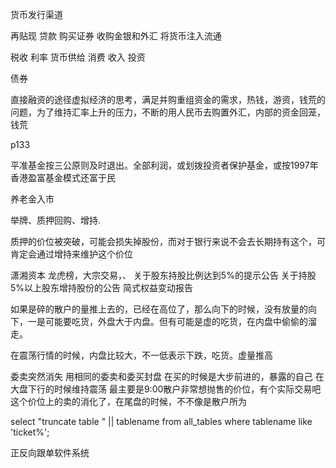 货币发行渠道

再贴现 贷款 购买证券 收购金银和外汇 将货币注入流通

税收 利率 货币供给 消费 收入 投资

债券

直接融资的途径虚拟经济的思考，满足并购重组资金的需求，热钱，游资，钱荒的问题，为了维持汇率上升的压力，不断的用人民币去购置外汇，内部的资金回笼，钱荒

p133

平准基金按三公原则及时退出。全部利润，或划拨投资者保护基金，或按1997年香港盈富基金模式还富于民

养老金入市

举牌、质押回购、增持. 

质押的价位被突破，可能会损失掉股份，而对于银行来说不会去长期持有这个，可肯定会通过增持来维护这个价位

潇湘资本 龙虎榜，大宗交易，、
关于股东持股比例达到5%的提示公告
关于持股5%以上股东增持股份的公告
简式权益变动报告

如果是碎的散户的量推上去的，已经在高位了，那么向下的时候，没有放量的向下，一是可能要吃货，外盘大于内盘。但有可能是虚的吃货，在内盘中偷偷的溜走。

在震荡行情的时候，内盘比较大，不一低表示下跌，吃货。虚量推高

委卖突然消失
用相同的委卖和委买封盘
在买的时候是大步前进的，暴露的自己
在大盘下行的时候维持震荡
最主要是9:00散户非常想抛售的价位，有个实际交易吧这个价位上的卖的消化了，在尾盘的时候，不不像是散户所为


select "truncate table " || tablename from all_tables where tablename like 'ticket%';

正反向跟单软件系统




